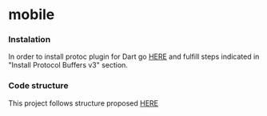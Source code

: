 # mobile

### Instalation
In order to install protoc plugin for Dart go [HERE](https://grpc.io/docs/quickstart/dart/) and fulfill steps indicated in "Install Protocol Buffers v3" section.

### Code structure
This project follows structure proposed [HERE](https://hackernoon.com/scalable-app-structure-in-flutter-dad61a4bc389)